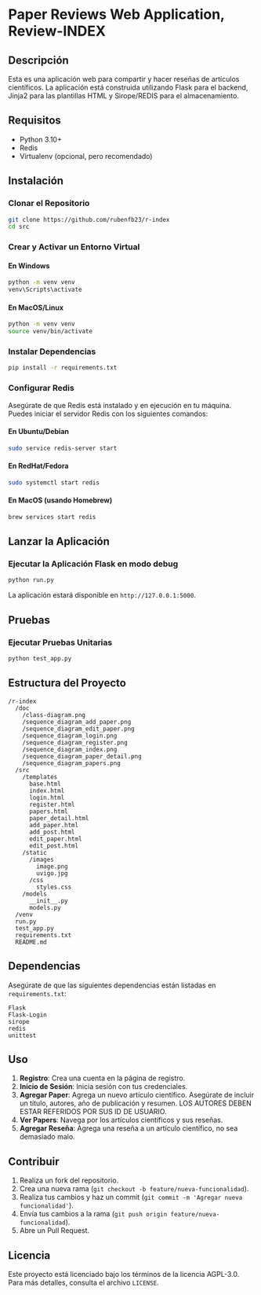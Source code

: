 
# Paper Reviews Web Application, Review-INDEX

## Descripción

Esta es una aplicación web para compartir y hacer reseñas de artículos científicos. La aplicación está construida utilizando Flask para el backend, Jinja2 para las plantillas HTML y Sirope/REDIS para el almacenamiento.

## Requisitos

- Python 3.10+
- Redis
- Virtualenv (opcional, pero recomendado)

## Instalación

### Clonar el Repositorio

```sh
git clone https://github.com/rubenfb23/r-index
cd src
```

### Crear y Activar un Entorno Virtual

#### En Windows

```sh
python -m venv venv
venv\Scripts\activate
```

#### En MacOS/Linux

```sh
python -m venv venv
source venv/bin/activate
```

### Instalar Dependencias

```sh
pip install -r requirements.txt
```

### Configurar Redis

Asegúrate de que Redis está instalado y en ejecución en tu máquina. Puedes iniciar el servidor Redis con los siguientes comandos:

#### En Ubuntu/Debian

```sh
sudo service redis-server start
```

#### En RedHat/Fedora

```sh
sudo systemctl start redis
```

#### En MacOS (usando Homebrew)

```sh
brew services start redis
```

## Lanzar la Aplicación

### Ejecutar la Aplicación Flask en modo debug

```sh
python run.py
```

La aplicación estará disponible en `http://127.0.0.1:5000`.

## Pruebas

### Ejecutar Pruebas Unitarias

```sh
python test_app.py
```

## Estructura del Proyecto

```
/r-index
  /doc
    /class-diagram.png
    /sequence_diagram_add_paper.png
    /sequence_diagram_edit_paper.png
    /sequence_diagram_login.png
    /sequence_diagram_register.png
    /sequence_diagram_index.png
    /sequence_diagram_paper_detail.png
    /sequence_diagram_papers.png
  /src
    /templates
      base.html
      index.html
      login.html
      register.html
      papers.html
      paper_detail.html
      add_paper.html
      add_post.html
      edit_paper.html
      edit_post.html
    /static
      /images
        image.png
        uvigo.jpg
      /css
        styles.css
    /models
      __init__.py
      models.py
  /venv
  run.py
  test_app.py
  requirements.txt
  README.md
```

## Dependencias

Asegúrate de que las siguientes dependencias están listadas en `requirements.txt`:

```
Flask
Flask-Login
sirope
redis
unittest
```

## Uso

1. **Registro**: Crea una cuenta en la página de registro.
2. **Inicio de Sesión**: Inicia sesión con tus credenciales.
3. **Agregar Paper**: Agrega un nuevo artículo científico. Asegúrate de incluir un título, autores, año de publicación y resumen. LOS AUTORES DEBEN ESTAR REFERIDOS POR SUS ID DE USUARIO.
4. **Ver Papers**: Navega por los artículos científicos y sus reseñas.
5. **Agregar Reseña**: Agrega una reseña a un artículo científico, no sea demasiado malo.

## Contribuir

1. Realiza un fork del repositorio.
2. Crea una nueva rama (`git checkout -b feature/nueva-funcionalidad`).
3. Realiza tus cambios y haz un commit (`git commit -m 'Agregar nueva funcionalidad'`).
4. Envía tus cambios a la rama (`git push origin feature/nueva-funcionalidad`).
5. Abre un Pull Request.

## Licencia

Este proyecto está licenciado bajo los términos de la licencia AGPL-3.0. Para más detalles, consulta el archivo `LICENSE`.
